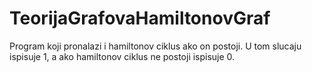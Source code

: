 TeorijaGrafovaHamiltonovGraf
============================

Program koji pronalazi i hamiltonov ciklus ako on postoji. U tom slucaju ispisuje 1, a ako hamiltonov ciklus ne postoji ispisuje 0.